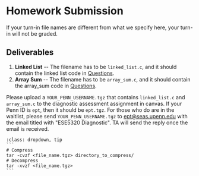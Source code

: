 # Homework Submission

If your turn-in file names are different from what we specify here,
your turn-in will not be graded.

<style type="text/css">
    ol { list-style-type: decimal; }
    ol ol { list-style-type: lower-alpha; }
    ol ol ol { list-style-type: lower-roman; }
</style>

## Deliverables
1. **Linked List** -- The filename has to be `linked_list.c`, 
and it should contain the linked list code in [Questions](questions).
2. **Array Sum** -- The filename has to be `array_sum.c`, 
and it should contain the array_sum code in [Questions](questions).

Please upload a `YOUR_PENN_USERNAME.tgz` that contains 
`linked_list.c` and `array_sum.c` to the diagnostic assessment assignment in canvas. 
If your Penn ID is `ept`, then it should be `ept.tgz`.
For those who do are in the waitlist, please send `YOUR_PENN_USERNAME.tgz` to
ept@seas.upenn.edu with the email titled with "ESE5320 Diagnostic". 
TA will send the reply once the email is received.

````{admonition} Quick linux commands for tar files
:class: dropdown, tip
```
# Compress
tar -cvzf <file_name.tgz> directory_to_compress/
# Decompress
tar -xvzf <file_name.tgz>
```
````